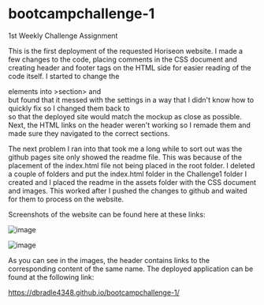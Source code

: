 # bootcampchallenge-1
1st Weekly Challenge Assignment

This is the first deployment of the requested Horiseon website. 
I made a few changes to the code, placing comments in the CSS document and creating header and footer tags on the HTML side for easier reading of the code itself. I started to change the <div> elements into >section> and <article> but found that it messed with the settings in a way that I didn't know how to quickly fix so I changed them back to <div> so that the deployed site would match the mockup as close as possible. Next, the HTML links on the header weren't working so I remade them and made sure they navigated to the correct sections.
  
The next problem I ran into that took me a long while to sort out was the github pages site only showed the readme file. This was because of the placement of the index.html file not being placed in the root folder. I deleted a couple of folders and put the index.html folder in the Challenge1 folder I created and I placed the readme in the assets folder with the CSS document and images. This worked after I pushed the changes to github and waited for them to process on the website. 

Screenshots of the website can be found here at these links:

![image](https://user-images.githubusercontent.com/73002887/97837846-4307e980-1c9c-11eb-84f1-36e57b3b8cbb.png)

![image](https://user-images.githubusercontent.com/73002887/97837945-70549780-1c9c-11eb-8f99-cbb1f063c0c9.png)

As you can see in the images, the header contains links to the corresponding content of the same name. The deployed application can be found at the following link:

https://dbradle4348.github.io/bootcampchallenge-1/
